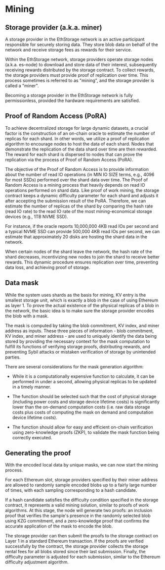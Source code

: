 # Mining

## Storage provider (a.k.a. miner)

A storage provider in the EthStorage network is an active participant responsible for securely storing data. They store blob data on behalf of the network and receive storage fees as rewards for their service. 

Within the EthStorage network, storage providers operate storage nodes (a.k.a. es-node) to download and store data of their interest, subsequently receiving rewards distributed by the storage contract. To collect rewards, the storage providers must provide proof of replication over time. This process sometimes is referred to as "mining", and the storage provider is called a "miner".

Becoming a storage provider in the EthStorage network is fully permissionless, provided the hardware requirements are satisfied.

## Proof of Random Access (PoRA)

To achieve decentralized storage for large dynamic datasets, a crucial factor is the construction of an on-chain oracle to estimate the number of replicas for each shard. In other words, we utilize a proof of replication algorithm to encourage nodes to host the data of each shard. Nodes that demonstrate the replication of the data shard over time are then rewarded.
The reward for each shard is dispersed to nodes that can prove the replication via the process of Proof of Random Access (PoRA).

The objective of the Proof of Random Access is to provide information about the number of read IO operations (in MIN IO SIZE terms, e.g., 4096 for most SSDs) performed over the shard data over time. The Proof of Random Access is a mining process that heavily depends on read IO operations performed on shard data. Like proof of work mining, the storage contract keeps a dynamic difficulty parameter for each shard and adjusts it after accepting the submission result of the PoRA. Therefore, we can estimate the number of replicas of the shard by comparing the hash rate (read IO rate) to the read IO rate of the most mining-economical storage devices (e.g., 1TB NVME SSD).

For instance, if the oracle reports 10,000,000 4KB read IOs per second and a typical NVME SSD can provide 500,000 4KB read IOs per second, we can estimate that approximately 20 disks are hosting the shard data in the network. 

When certain nodes of the shard leave the network, the hash rate of the shard decreases, incentivizing new nodes to join the shard to receive better rewards. This dynamic procedure ensures replication over time, preventing data loss, and achieving proof of storage.

## Data mask

While the system uses shards as the basis for mining, KV entry is the smallest storage unit, which is exactly a blob in the case of using Ethereum as layer 1. To prove the actual existence of the physical replicas of a blob in the network, the basic idea is to make sure the storage provider encodes the blob with a mask. 

The mask is computed by taking the blob commitment, KV index, and miner address as inputs. These three pieces of information - blob commitment, KV index, and miner address - are used to uniquely identify the data being stored by providing the necessary context for the mask computation to fulfill its functions of verifying storage proofs, distributing rewards, and preventing Sybil attacks or mistaken verification of storage by unintended parties.

There are several considerations for the mask generation algorithm:

- While it is a computationally expensive function to calculate, it can be performed in under a second, allowing physical replicas to be updated in a timely manner.

- The function should be selected such that the cost of physical storage (including power costs and storage device lifetime costs) is significantly lower than the on-demand computation costs (i.e. raw data storage costs plus costs of computing the mask on demand and computation device lifetime costs).

- The function should allow for easy and efficient on-chain verification using zero-knowledge proofs (ZKP), to validate the mask function being correctly executed.

## Generating the proof

With the encoded local data by unique masks, we can now start the mining process. 

For each Ethereum slot, storage providers specified by their miner address are allowed to randomly sample encoded blobs up to a fairly large number of times, with each sampling corresponding to a hash candidate. 

If a hash candidate satisfies the difficulty condition specified in the storage contract, it represents a valid mining solution, similar to proofs of work algorithms. At this stage, the node will generate two proofs: an inclusion proof that verifies the sample's presence in the randomly selected blob using KZG commitment, and a zero-knowledge proof that confirms the accurate application of the mask to encode the blob.

The storage provider can then submit the proofs to the storage contract on Layer 1 in a standard Ethereum transaction. If the proofs are verified successfully by the contract, the storage provider collects the storage rental fees for all blobs stored since their last submission. Finally, the difficulty parameter is adjusted for each submission, similar to the Ethereum difficulty adjustment algorithm. 